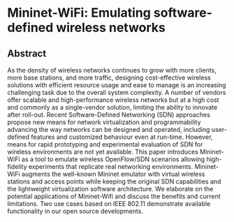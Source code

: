 # Mininet-WiFi: Emulating software-defined wireless networks

## Abstract
As the density of wireless networks continues to grow with more clients, more base stations, and more traffic, designing cost-effective wireless solutions with efficient resource usage and ease to manage is an increasing challenging task due to the overall system complexity. A number of vendors offer scalable and high-performance wireless networks but at a high cost and commonly as a single-vendor solution, limiting the ability to innovate after roll-out. Recent Software-Defined Networking (SDN) approaches propose new means for network virtualization and programmability advancing the way networks can be designed and operated, including user-defined features and customized behaviour even at run-time. However, means for rapid prototyping and experimental evaluation of SDN for wireless environments are not yet available. This paper introduces Mininet-WiFi as a tool to emulate wireless OpenFlow/SDN scenarios allowing high-fidelity experiments that replicate real networking environments. Mininet-WiFi augments the well-known Mininet emulator with virtual wireless stations and access points while keeping the original SDN capabilities and the lightweight virtualization software architecture. We elaborate on the potential applications of Mininet-Wifi and discuss the benefits and current limitations. Two use cases based on IEEE 802.11 demonstrate available functionality in our open source developments.
